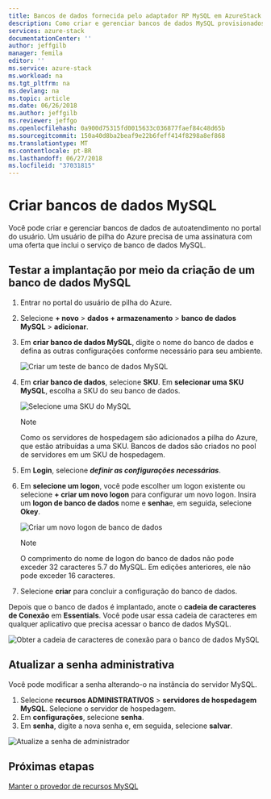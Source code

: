 ```yaml
---
title: Bancos de dados fornecida pelo adaptador RP MySQL em AzureStack | Microsoft Docs
description: Como criar e gerenciar bancos de dados MySQL provisionados usando o provedor de recursos de adaptador do MySQL
services: azure-stack
documentationCenter: ''
author: jeffgilb
manager: femila
editor: ''
ms.service: azure-stack
ms.workload: na
ms.tgt_pltfrm: na
ms.devlang: na
ms.topic: article
ms.date: 06/26/2018
ms.author: jeffgilb
ms.reviewer: jeffgo
ms.openlocfilehash: 0a900d75315fd0015633c036877faef84c48d65b
ms.sourcegitcommit: 150a40d8ba2beaf9e22b6feff414f8298a8ef868
ms.translationtype: MT
ms.contentlocale: pt-BR
ms.lasthandoff: 06/27/2018
ms.locfileid: "37031815"
---
```

# <a name="create-mysql-databases"></a>Criar bancos de dados MySQL

Você pode criar e gerenciar bancos de dados de autoatendimento no portal do usuário. Um usuário de pilha do Azure precisa de uma assinatura com uma oferta que inclui o serviço de banco de dados MySQL.

## <a name="test-your-deployment-by-creating-a-mysql-database"></a>Testar a implantação por meio da criação de um banco de dados MySQL

1. Entrar no portal do usuário de pilha do Azure.
2. Selecione **+ novo** > **dados + armazenamento** > **banco de dados MySQL** > **adicionar**.
3. Em **criar banco de dados MySQL**, digite o nome do banco de dados e defina as outras configurações conforme necessário para seu ambiente.

    ![Criar um teste de banco de dados MySQL](./media/azure-stack-mysql-rp-deploy/mysql-create-db.png)

4. Em **criar banco de dados**, selecione **SKU**. Em **selecionar uma SKU MySQL**, escolha a SKU do seu banco de dados.

    ![Selecione uma SKU do MySQL](./media/azure-stack-mysql-rp-deploy/mysql-select-a-sku.png)

    >[!Note]
    >Como os servidores de hospedagem são adicionados a pilha do Azure, que estão atribuídas a uma SKU. Bancos de dados são criados no pool de servidores em um SKU de hospedagem.

5. Em **Login**, selecione ***definir as configurações necessárias***.
6. Em **selecione um logon**, você pode escolher um logon existente ou selecione **+ criar um novo logon** para configurar um novo logon.  Insira um **logon de banco de dados** nome e **senha**e, em seguida, selecione **Okey**.

    ![Criar um novo logon de banco de dados](./media/azure-stack-mysql-rp-deploy/create-new-login.png)

    >[!NOTE]
    >O comprimento do nome de logon do banco de dados não pode exceder 32 caracteres 5.7 do MySQL. Em edições anteriores, ele não pode exceder 16 caracteres.

7. Selecione **criar** para concluir a configuração do banco de dados.

Depois que o banco de dados é implantado, anote o **cadeia de caracteres de Conexão** em **Essentials**. Você pode usar essa cadeia de caracteres em qualquer aplicativo que precisa acessar o banco de dados MySQL.

![Obter a cadeia de caracteres de conexão para o banco de dados MySQL](./media/azure-stack-mysql-rp-deploy/mysql-db-created.png)

## <a name="update-the-administrative-password"></a>Atualizar a senha administrativa

Você pode modificar a senha alterando-o na instância do servidor MySQL.

1. Selecione **recursos ADMINISTRATIVOS** > **servidores de hospedagem MySQL**. Selecione o servidor de hospedagem.
2. Em **configurações**, selecione **senha**.
3. Em **senha**, digite a nova senha e, em seguida, selecione **salvar**.

![Atualize a senha de administrador](./media/azure-stack-mysql-rp-deploy/mysql-update-password.png)

## <a name="next-steps"></a>Próximas etapas

[Manter o provedor de recursos MySQL](azure-stack-mysql-resource-provider-maintain.md)